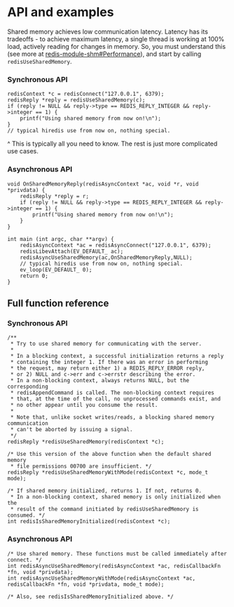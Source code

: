 API and examples
================

Shared memory achieves low communication latency. Latency has its tradeoffs - to achieve maximum latency, a single thread is working at 100% load, actively reading for changes in memory. So, you must understand this (see more at [redis-module-shm#Performance](https://github.com/edgarsi/redis-module-shm#performance)), and start by calling `redisUseSharedMemory`.

### Synchronous API

```
redisContext *c = redisConnect("127.0.0.1", 6379);
redisReply *reply = redisUseSharedMemory(c);
if (reply != NULL && reply->type == REDIS_REPLY_INTEGER && reply->integer == 1) {
	printf("Using shared memory from now on!\n");
}
// typical hiredis use from now on, nothing special.
```

^ This is typically all you need to know. The rest is just more complicated use cases.

### Asynchronous API

```
void OnSharedMemoryReply(redisAsyncContext *ac, void *r, void *privdata) {
	redisReply *reply = r;
	if (reply != NULL && reply->type == REDIS_REPLY_INTEGER && reply->integer == 1) {
		printf("Using shared memory from now on!\n");
	}
}

int main (int argc, char **argv) {
	redisAsyncContext *ac = redisAsyncConnect("127.0.0.1", 6379);
	redisLibevAttach(EV_DEFAULT_ ac);
	redisAsyncUseSharedMemory(ac,OnSharedMemoryReply,NULL);
	// typical hiredis use from now on, nothing special.
	ev_loop(EV_DEFAULT_ 0);
	return 0;
}
```

## Full function reference

### Synchronous API

```
/**
 * Try to use shared memory for communicating with the server.
 * 
 * In a blocking context, a successful initialization returns a reply 
 * containing the integer 1. If there was an error in performing
 * the request, may return either 1) a REDIS_REPLY_ERROR reply,
 * or 2) NULL and c->err and c->errstr describing the error.
 * In a non-blocking context, always returns NULL, but the corresponding
 * redisAppendCommand is called. The non-blocking context requires
 * that, at the time of the call, no unprocessed commands exist, and
 * no other appear until you consume the result.
 * 
 * Note that, unlike socket writes/reads, a blocking shared memory communication 
 * can't be aborted by issuing a signal.
 */
redisReply *redisUseSharedMemory(redisContext *c);

/* Use this version of the above function when the default shared memory 
 * file permissions 00700 are insufficient. */
redisReply *redisUseSharedMemoryWithMode(redisContext *c, mode_t mode);

/* If shared memory initialized, returns 1. If not, returns 0.
 * In a non-blocking context, shared memory is only initialized when the 
 * result of the command initiated by redisUseSharedMemory is consumed. */
int redisIsSharedMemoryInitialized(redisContext *c);
```

### Asynchronous API

```
/* Use shared memory. These functions must be called immediately after connect. */
int redisAsyncUseSharedMemory(redisAsyncContext *ac, redisCallbackFn *fn, void *privdata);
int redisAsyncUseSharedMemoryWithMode(redisAsyncContext *ac, redisCallbackFn *fn, void *privdata, mode_t mode);

/* Also, see redisIsSharedMemoryInitialized above. */
```
